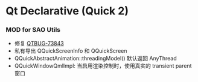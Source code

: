 # Qt Declarative (Quick 2)

### MOD for SAO Utils

- 修复 [QTBUG-73843](https://bugreports.qt.io/browse/QTBUG-73843)
- 私有导出 QQuickScreenInfo 和 QQuickScreen
- QQuickAbstractAnimation::threadingModel() 默认返回 AnyThread
- QQuickWindowQmlImpl: 当启用渲染控制时，使用真实的 transient parent 窗口
